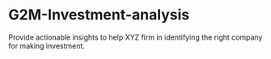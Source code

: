 # G2M-Investment-analysis

Provide actionable insights to help XYZ firm in identifying the right company for making
investment.
